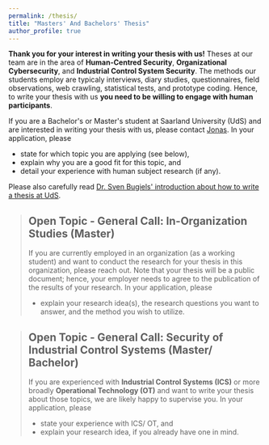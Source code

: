 ```yaml
---
permalink: /thesis/
title: "Masters' And Bachelors' Thesis"
author_profile: true
---
```

__Thank you for your interest in writing your thesis with us!__ Theses at our team are in the area of __Human-Centred Security__, __Organizational Cybersecurity__, and __Industrial Control System Security__. The methods our students employ are typicaly interviews, diary studies, questionnaires, field observations, web crawling, statistical tests, and prototype coding. Hence, to write your thesis with us __you need to be willing to engage with human participants__. 

If you are a Bachelor's or Master's student at Saarland University (UdS) and are interested in writing your thesis with us, please contact [Jonas](/team/). In your application, please
* state for which topic you are applying (see below),
* explain why you are a good fit for this topic, and
* detail your experience with human subject research (if any).


Please also carefully read [Dr. Sven Bugiels' introduction about how to write a thesis at UdS](https://trust.cispa.saarland/theses/howto/).


> ## Open Topic - General Call: In-Organization Studies (Master)
> If you are currently employed in an organization (as a working student) and want to conduct the research for your thesis in this organization, please reach out. Note that your thesis will be a public document; hence, your employer needs to agree to the publication of the results of your research. In your application, please
> * explain your research idea(s), the research questions you want to answer, and the method you wish to utilize.


> ## Open Topic - General Call: Security of Industrial Control Systems (Master/ Bachelor)
> If you are experienced with __Industrial Control Systems (ICS)__ or more broadly __Operational Technology (OT)__ and want to write your thesis about those topics, we are likely happy to supervise you. In your application, please
> * state your experience with ICS/ OT, and
> * explain your research idea, if you already have one in mind.